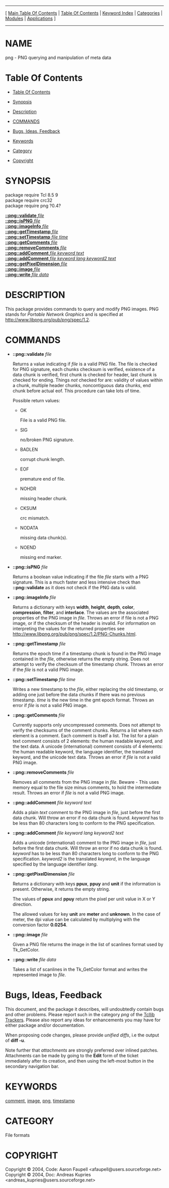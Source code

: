 
[//000000001]: # (png \- Image manipulation)
[//000000002]: # (Generated from file 'png\.man' by tcllib/doctools with format 'markdown')
[//000000003]: # (Copyright &copy; 2004, Code: Aaron Faupell <afaupell@users\.sourceforge\.net>)
[//000000004]: # (Copyright &copy; 2004, Doc:  Andreas Kupries <andreas\_kupries@users\.sourceforge\.net>)
[//000000005]: # (png\(n\) 0\.4 tcllib "Image manipulation")

<hr> [ <a href="../../../../toc.md">Main Table Of Contents</a> &#124; <a
href="../../../toc.md">Table Of Contents</a> &#124; <a
href="../../../../index.md">Keyword Index</a> &#124; <a
href="../../../../toc0.md">Categories</a> &#124; <a
href="../../../../toc1.md">Modules</a> &#124; <a
href="../../../../toc2.md">Applications</a> ] <hr>

# NAME

png \- PNG querying and manipulation of meta data

# <a name='toc'></a>Table Of Contents

  - [Table Of Contents](#toc)

  - [Synopsis](#synopsis)

  - [Description](#section1)

  - [COMMANDS](#section2)

  - [Bugs, Ideas, Feedback](#section3)

  - [Keywords](#keywords)

  - [Category](#category)

  - [Copyright](#copyright)

# <a name='synopsis'></a>SYNOPSIS

package require Tcl 8\.5 9  
package require crc32  
package require png ?0\.4?  

[__::png::validate__ *file*](#1)  
[__::png::isPNG__ *file*](#2)  
[__::png::imageInfo__ *file*](#3)  
[__::png::getTimestamp__ *file*](#4)  
[__::png::setTimestamp__ *file* *time*](#5)  
[__::png::getComments__ *file*](#6)  
[__::png::removeComments__ *file*](#7)  
[__::png::addComment__ *file* *keyword* *text*](#8)  
[__::png::addComment__ *file* *keyword* *lang* *keyword2* *text*](#9)  
[__::png::getPixelDimension__ *file*](#10)  
[__::png::image__ *file*](#11)  
[__::png::write__ *file* *data*](#12)  

# <a name='description'></a>DESCRIPTION

This package provides commands to query and modify PNG images\. PNG stands for
*Portable Network Graphics* and is specified at
[http://www\.libpng\.org/pub/png/spec/1\.2](http://www\.libpng\.org/pub/png/spec/1\.2)\.

# <a name='section2'></a>COMMANDS

  - <a name='1'></a>__::png::validate__ *file*

    Returns a value indicating if *file* is a valid PNG file\. The file is
    checked for PNG signature, each chunks checksum is verified, existence of a
    data chunk is verified, first chunk is checked for header, last chunk is
    checked for ending\. Things *not* checked for are: validity of values
    within a chunk, multiple header chunks, noncontiguous data chunks, end chunk
    before actual eof\. This procedure can take lots of time\.

    Possible return values:

      * OK

        File is a valid PNG file\.

      * SIG

        no/broken PNG signature\.

      * BADLEN

        corrupt chunk length\.

      * EOF

        premature end of file\.

      * NOHDR

        missing header chunk\.

      * CKSUM

        crc mismatch\.

      * NODATA

        missing data chunk\(s\)\.

      * NOEND

        missing end marker\.

  - <a name='2'></a>__::png::isPNG__ *file*

    Returns a boolean value indicating if the file *file* starts with a PNG
    signature\. This is a much faster and less intensive check than
    __::png::validate__ as it does not check if the PNG data is valid\.

  - <a name='3'></a>__::png::imageInfo__ *file*

    Returns a dictionary with keys __width__, __height__, __depth__,
    __color__, __compression__, __filter__, and __interlace__\.
    The values are the associated properties of the PNG image in *file*\.
    Throws an error if file is not a PNG image, or if the checksum of the header
    is invalid\. For information on interpreting the values for the returned
    properties see
    [http://www\.libpng\.org/pub/png/spec/1\.2/PNG\-Chunks\.html](http://www\.libpng\.org/pub/png/spec/1\.2/PNG\-Chunks\.html)\.

  - <a name='4'></a>__::png::getTimestamp__ *file*

    Returns the epoch time if a timestamp chunk is found in the PNG image
    contained in the *file*, otherwise returns the empty string\. Does not
    attempt to verify the checksum of the timestamp chunk\. Throws an error if
    the *file* is not a valid PNG image\.

  - <a name='5'></a>__::png::setTimestamp__ *file* *time*

    Writes a new timestamp to the *file*, either replacing the old timestamp,
    or adding one just before the data chunks if there was no previous
    timestamp\. *time* is the new time in the gmt epoch format\. Throws an error
    if *file* is not a valid PNG image\.

  - <a name='6'></a>__::png::getComments__ *file*

    Currently supports only uncompressed comments\. Does not attempt to verify
    the checksums of the comment chunks\. Returns a list where each element is a
    comment\. Each comment is itself a list\. The list for a plain text comment
    consists of 2 elements: the human readable keyword, and the text data\. A
    unicode \(international\) comment consists of 4 elements: the human readable
    keyword, the language identifier, the translated keyword, and the unicode
    text data\. Throws an error if *file* is not a valid PNG image\.

  - <a name='7'></a>__::png::removeComments__ *file*

    Removes all comments from the PNG image in *file*\. Beware \- This uses
    memory equal to the file size minus comments, to hold the intermediate
    result\. Throws an error if *file* is not a valid PNG image\.

  - <a name='8'></a>__::png::addComment__ *file* *keyword* *text*

    Adds a plain *text* comment to the PNG image in *file*, just before the
    first data chunk\. Will throw an error if no data chunk is found\. *keyword*
    has to be less than 80 characters long to conform to the PNG specification\.

  - <a name='9'></a>__::png::addComment__ *file* *keyword* *lang* *keyword2* *text*

    Adds a unicode \(international\) comment to the PNG image in *file*, just
    before the first data chunk\. Will throw an error if no data chunk is found\.
    *keyword* has to be less than 80 characters long to conform to the PNG
    specification\. *keyword2* is the translated *keyword*, in the language
    specified by the language identifier *lang*\.

  - <a name='10'></a>__::png::getPixelDimension__ *file*

    Returns a dictionary with keys __ppux__, __ppuy__ and __unit__
    if the information is present\. Otherwise, it returns the empty string\.

    The values of __ppux__ and __ppuy__ return the pixel per unit value
    in X or Y direction\.

    The allowed values for key __unit__ are __meter__ and
    __unknown__\. In the case of meter, the dpi value can be calculated by
    multiplying with the conversion factor __0\.0254__\.

  - <a name='11'></a>__::png::image__ *file*

    Given a PNG file returns the image in the list of scanlines format used by
    Tk\_GetColor\.

  - <a name='12'></a>__::png::write__ *file* *data*

    Takes a list of scanlines in the Tk\_GetColor format and writes the
    represented image to *file*\.

# <a name='section3'></a>Bugs, Ideas, Feedback

This document, and the package it describes, will undoubtedly contain bugs and
other problems\. Please report such in the category *png* of the [Tcllib
Trackers](http://core\.tcl\.tk/tcllib/reportlist)\. Please also report any ideas
for enhancements you may have for either package and/or documentation\.

When proposing code changes, please provide *unified diffs*, i\.e the output of
__diff \-u__\.

Note further that *attachments* are strongly preferred over inlined patches\.
Attachments can be made by going to the __Edit__ form of the ticket
immediately after its creation, and then using the left\-most button in the
secondary navigation bar\.

# <a name='keywords'></a>KEYWORDS

[comment](\.\./\.\./\.\./\.\./index\.md\#comment),
[image](\.\./\.\./\.\./\.\./index\.md\#image), [png](\.\./\.\./\.\./\.\./index\.md\#png),
[timestamp](\.\./\.\./\.\./\.\./index\.md\#timestamp)

# <a name='category'></a>CATEGORY

File formats

# <a name='copyright'></a>COPYRIGHT

Copyright &copy; 2004, Code: Aaron Faupell <afaupell@users\.sourceforge\.net>  
Copyright &copy; 2004, Doc:  Andreas Kupries <andreas\_kupries@users\.sourceforge\.net>
